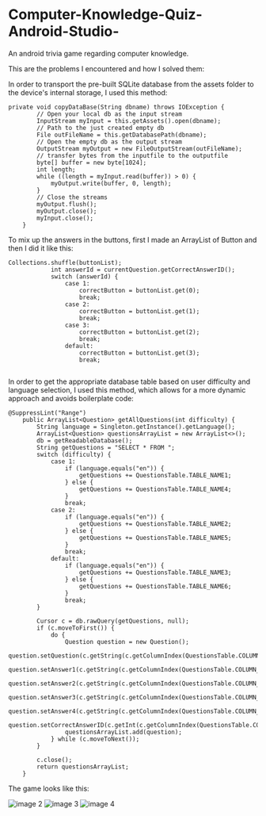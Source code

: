 # Computer-Knowledge-Quiz-Android-Studio-
An android trivia game regarding computer knowledge.


This are the problems I encountered and how I solved them: 

In order to transport the pre-built SQLite database from the assets folder to the device's internal storage, I used this method: 
```
private void copyDataBase(String dbname) throws IOException {
        // Open your local db as the input stream
        InputStream myInput = this.getAssets().open(dbname);
        // Path to the just created empty db
        File outFileName = this.getDatabasePath(dbname);
        // Open the empty db as the output stream
        OutputStream myOutput = new FileOutputStream(outFileName);
        // transfer bytes from the inputfile to the outputfile
        byte[] buffer = new byte[1024];
        int length;
        while ((length = myInput.read(buffer)) > 0) {
            myOutput.write(buffer, 0, length);
        }
        // Close the streams
        myOutput.flush();
        myOutput.close();
        myInput.close();
    }
```

To mix up the answers in the buttons, first I made an ArrayList of Button and then I did it like this: 

```
Collections.shuffle(buttonList);
            int answerId = currentQuestion.getCorrectAnswerID();
            switch (answerId) {
                case 1:
                    correctButton = buttonList.get(0);
                    break;
                case 2:
                    correctButton = buttonList.get(1);
                    break;
                case 3:
                    correctButton = buttonList.get(2);
                    break;
                default:
                    correctButton = buttonList.get(3);
                    break;
                    
```

In order to get the appropriate database table based on user difficulty and language selection, I used this method, which allows for a more dynamic approach and avoids boilerplate code:
```
@SuppressLint("Range")
    public ArrayList<Question> getAllQuestions(int difficulty) {
        String language = Singleton.getInstance().getLanguage();
        ArrayList<Question> questionsArrayList = new ArrayList<>();
        db = getReadableDatabase();
        String getQuestions = "SELECT * FROM ";
        switch (difficulty) {
            case 1:
                if (language.equals("en")) {
                    getQuestions += QuestionsTable.TABLE_NAME1;
                } else {
                    getQuestions += QuestionsTable.TABLE_NAME4;
                }
                break;
            case 2:
                if (language.equals("en")) {
                    getQuestions += QuestionsTable.TABLE_NAME2;
                } else {
                    getQuestions += QuestionsTable.TABLE_NAME5;
                }
                break;
            default:
                if (language.equals("en")) {
                    getQuestions += QuestionsTable.TABLE_NAME3;
                } else {
                    getQuestions += QuestionsTable.TABLE_NAME6;
                }
                break;
        }

        Cursor c = db.rawQuery(getQuestions, null);
        if (c.moveToFirst()) {
            do {
                Question question = new Question();
                question.setQuestion(c.getString(c.getColumnIndex(QuestionsTable.COLUMN_QUESTION)));
                question.setAnswer1(c.getString(c.getColumnIndex(QuestionsTable.COLUMN_ANSWER1)));
                question.setAnswer2(c.getString(c.getColumnIndex(QuestionsTable.COLUMN_ANSWER2)));
                question.setAnswer3(c.getString(c.getColumnIndex(QuestionsTable.COLUMN_ANSWER3)));
                question.setAnswer4(c.getString(c.getColumnIndex(QuestionsTable.COLUMN_ANSWER4)));
                question.setCorrectAnswerID(c.getInt(c.getColumnIndex(QuestionsTable.COLUMN_CORRECT_ANSWER_ID)));
                questionsArrayList.add(question);
            } while (c.moveToNext());
        }

        c.close();
        return questionsArrayList;
    }
```    


The game looks like this:

![image 2](https://user-images.githubusercontent.com/95366089/193774789-f3125755-be31-4861-b922-d4e7acfc36df.png)
![image 3](https://user-images.githubusercontent.com/95366089/193774804-d1e87ca1-b97d-4ff7-b60c-7e591e227408.png)
![image 4](https://user-images.githubusercontent.com/95366089/193774824-97cb1747-9023-4528-a504-b8515fbcd922.png)


